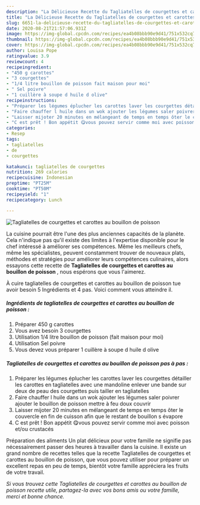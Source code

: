```yaml
---
description: "La Délicieuse Recette du Tagliatelles de courgettes et carottes au bouillon de poisson"
title: "La Délicieuse Recette du Tagliatelles de courgettes et carottes au bouillon de poisson"
slug: 6651-la-delicieuse-recette-du-tagliatelles-de-courgettes-et-carottes-au-bouillon-de-poisson
date: 2020-08-21T21:57:06.931Z
image: https://img-global.cpcdn.com/recipes/ea4b08bbb90e9d41/751x532cq70/tagliatelles-de-courgettes-et-carottes-au-bouillon-de-poisson-photo-principale-de-la-recette.jpg
thumbnail: https://img-global.cpcdn.com/recipes/ea4b08bbb90e9d41/751x532cq70/tagliatelles-de-courgettes-et-carottes-au-bouillon-de-poisson-photo-principale-de-la-recette.jpg
cover: https://img-global.cpcdn.com/recipes/ea4b08bbb90e9d41/751x532cq70/tagliatelles-de-courgettes-et-carottes-au-bouillon-de-poisson-photo-principale-de-la-recette.jpg
author: Louisa Pope
ratingvalue: 3.9
reviewcount: 4
recipeingredient:
- "450 g carottes"
- "3 courgettes"
- "1/4 litre bouillon de poisson fait maison pour moi"
- " Sel poivre"
- "1 cuillère à soupe d huile d olive"
recipeinstructions:
- "Préparer les légumes éplucher les carottes laver les courgettes détailler les carottes en tagliatelles avec une mandoline enlever une bande sur deux de peau des courgettes puis tailler en tagliatelles"
- "Faire chauffer l huile dans un wok ajouter les légumes saler poivrer ajouter le bouillon de poisson mettre à feu doux couvrir"
- "Laisser mijoter 20 minutes en mélangeant de temps en temps ôter le couvercle en fin de cuisson afin que le restant de bouillon s évapore"
- "C est prêt ! Bon appétit 😋vous pouvez servir comme moi avec poisson et/ou crustacés"
categories:
- Resep
tags:
- tagliatelles
- de
- courgettes

katakunci: tagliatelles de courgettes 
nutrition: 269 calories
recipecuisine: Indonesian
preptime: "PT25M"
cooktime: "PT50M"
recipeyield: "1"
recipecategory: Lunch

---
```



![Tagliatelles de courgettes et carottes au bouillon de poisson](https://img-global.cpcdn.com/recipes/ea4b08bbb90e9d41/751x532cq70/tagliatelles-de-courgettes-et-carottes-au-bouillon-de-poisson-photo-principale-de-la-recette.jpg)

La cuisine pourrait être l'une des plus anciennes capacités de la planète. Cela n'indique pas qu'il existe des limites à l'expertise disponible pour le chef intéressé à améliorer ses compétences. Même les meilleurs chefs, même les spécialistes, peuvent constamment trouver de nouveaux plats, méthodes et stratégies pour améliorer leurs compétences culinaires, alors essayons cette recette de <strong> Tagliatelles de courgettes et carottes au bouillon de poisson </strong>, nous espérons que vous l'aimerez.

<!--inarticleads1-->

À cuire tagliatelles de courgettes et carottes au bouillon de poisson tue avoir besoin 5 Ingrédients et 4 pas. Voici comment vous atteindre il.

##### Ingrédients de tagliatelles de courgettes et carottes au bouillon de poisson :

1. Préparer 450 g carottes
1. Vous avez besoin 3 courgettes
1. Utilisation 1/4 litre bouillon de poisson (fait maison pour moi)
1. Utilisation  Sel poivre
1. Vous devez vous préparer 1 cuillère à soupe d huile d olive




<!--inarticleads2-->

##### Tagliatelles de courgettes et carottes au bouillon de poisson pas à pas :

1. Préparer les légumes éplucher les carottes laver les courgettes détailler les carottes en tagliatelles avec une mandoline enlever une bande sur deux de peau des courgettes puis tailler en tagliatelles
1. Faire chauffer l huile dans un wok ajouter les légumes saler poivrer ajouter le bouillon de poisson mettre à feu doux couvrir
1. Laisser mijoter 20 minutes en mélangeant de temps en temps ôter le couvercle en fin de cuisson afin que le restant de bouillon s évapore
1. C est prêt ! Bon appétit 😋vous pouvez servir comme moi avec poisson et/ou crustacés




<!--inarticleads1-->

<p>
Préparation des aliments Un plat délicieux pour votre famille ne signifie pas nécessairement passer des heures à travailler dans la cuisine. Il existe un grand nombre de recettes telles que la recette Tagliatelles de courgettes et carottes au bouillon de poisson, que vous pouvez utiliser pour préparer un excellent repas en peu de temps, bientôt votre famille appréciera les fruits de votre travail.
</p>

<p>
<i>Si vous trouvez cette Tagliatelles de courgettes et carottes au bouillon de poisson recette utile, partagez-la avec vos bons amis ou votre famille, merci et bonne chance.</i>
</p>
